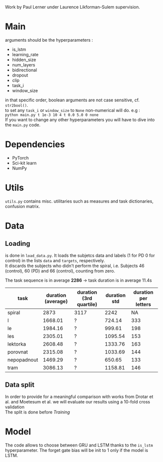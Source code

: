 Work by Paul Lerner under Laurence Likforman-Sulem supervision.
# Main
arguments should be the hyperparameters :
- is_lstm
- learning_rate
- hidden_size
- num_layers
- bidirectional
- dropout
- clip
- task_i
- window_size

in that specific order, boolean arguments are not case sensitive, cf. `str2bool()`.  
to set any `task_i` or `window_size` to `None` non-numerical will do. e.g :  
`python main.py t 1e-3 10 4 t 0.0 5.0 0 none`  
If you want to change any other hyperparameters you will have to dive into the `main.py` code.

# Dependencies
- PyTorch
- Sci-kit learn
- NumPy

# Utils
`utils.py` contains misc. utilitaries such as measures and task dictionaries, confusion matrix.

# Data
## Loading
is done in `load_data.py`. It loads the subjetcs data and labels (1 for PD 0 for control) in the lists `data` and  `targets`, respectively.  
 It discards the subjects who didn't perform the spiral, i.e. Subjects 46 (control), 60 (PD) and 66 (control), counting from zero.

 The task sequence is in average **2286** &rarr; task duration is in average 11.4s  

task | duration (average) | duration (3rd quartile) | duration std | duration per letters
--|--|--|--|--
spiral | 2873 | 3117 |2242 | NA
l | 1668.01 | ?|724.14 | 333
le | 1984.16 |?| 999.61 | 198
les | 2305.01 |?| 1095.54 | 153
lektorka | 2608.48 | ?|1333.76  | 163
porovnat | 2315.08 | ?|1033.69 |144
nepopadnout | 1469.29 | ?|650.65 | 133
tram | 3086.13 |? |1158.81 | 146

## Data split
In order to provide for a meaningful comparison with works from Drotar et al. and Moetesum et al. we will evaluate our results using a 10-fold cross validation  
The split is done before *Training*

# Model
The code allows to choose between GRU and LSTM thanks to the `is_lstm` hyperparameter. The forget gate bias will be init to 1 only if the model is LSTM.
